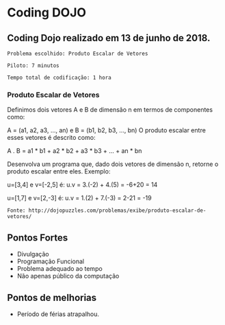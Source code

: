 # Coding DOJO


## Coding Dojo realizado em 13 de junho de 2018.

	Problema escolhido: Produto Escalar de Vetores

	Piloto: 7 minutos

	Tempo total de codificação: 1 hora


### Produto Escalar de Vetores

Definimos dois vetores A e B de dimensão n em termos de
componentes como:

A = (a1, a2, a3, ..., an) e B = (b1, b2, b3, ..., bn)
O produto escalar entre esses vetores é descrito como:

A . B = a1 * b1 + a2 * b2 + a3 * b3 + ... + an * bn

Desenvolva um programa que, dado dois vetores de dimensão n,
retorne o produto escalar entre eles.
Exemplo:

u=[3,4] e v=[-2,5] é: u.v = 3.(-2) + 4.(5) = -6+20 = 14

u=[1,7] e v=[2,-3] é: u.v = 1.(2) + 7.(-3) = 2-21 = -19


	Fonte: http://dojopuzzles.com/problemas/exibe/produto-escalar-de-vetores/


## Pontos Fortes
- Divulgação
- Programação Funcional
- Problema adequado ao tempo
- Não apenas público da computação

## Pontos de melhorias

- Período de férias atrapalhou.
